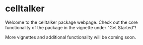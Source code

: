 # celltalker

Welcome to the celltalker package webpage. Check out the core functionality of the package in the vignette under "Get Started"!

More vignettes and additional functionality will be coming soon.
